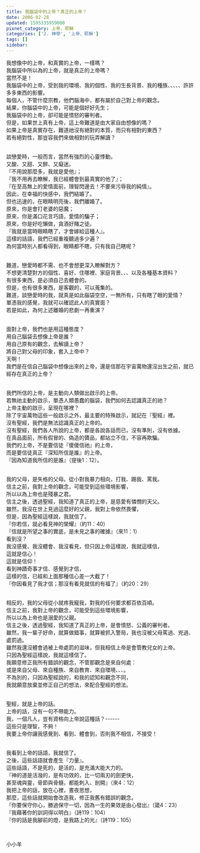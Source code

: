 ```yaml
---
title: 我腦袋中的上帝？真正的上帝？
date: 2006-02-28
updated: 1595335959000
pixnet_category: 上帝、耶穌
categories: ['2. 神學', '上帝、耶穌']
tags: []
sidebar: 
---
```


<p>我想像中的上帝，和真實的上帝，一樣嗎？<br/>
我腦袋中所以為的上帝，就是真正的上帝嗎？<br/>
當然不是！<br/>
我腦袋中的上帝，受到我的環境、我的個性、我的生長背景、我的種族、、、、、許許多多東西的影響。<br/>
每個人，不管什麼宗教，他們腦海中，都有屬於自己對上帝的觀念。<br/>
結果，你腦袋中的上帝，可能是個好好先生；<br/>
我腦袋中的上帝，卻可能是憤怒的審判者。<br/>
但是，如果世上真有上帝，這上帝難道是由大家自由想像的嗎？<br/>
如果上帝是真實存在，難道祂沒有絕對的本質，而只有相對的東西？<br/>
若有絕對性，那豈容我們來做相對的玩弄解讀？</p>
<p><br/>
談戀愛時，一般而言，當然有強烈的心靈悸動。<br/>
又酸、又甜、又醉、又癡迷。<br/>
『不用說那麼多，我就是愛他』；<br/>
『我不用再去瞭解，我已經體會到最真實的他了』；<br/>
『在至高無上的愛情面前，理智閃邊去！不要來污辱我的純情』。<br/>
因此，在幸福的快感中，我們結婚了。<br/>
但也迅速的，在眼睛明亮後，我們離婚了。<br/>
原來，你是會打老婆的惡魔；<br/>
原來，你是滿口花言巧語，愛情的騙子；<br/>
原來，你是好吃懶做，貪酒好賭之徒。<br/>
『我就是當時眼睛瞎了，才會嫁給這種人』。<br/>
這樣的話語，我們已經重複聽過多少遍？<br/>
為何當時別人都看得到，眼睛都不瞎，只有我自己瞎呢？</p>
<p><br/>
難道，戀愛時都不需、也不會想更深入瞭解對方？<br/>
不想更清楚對方的個性、喜好、住哪裡、家庭背景、、、以及各種基本資料？<br/>
有很多東西，是必須自己去體會的。<br/>
但是，也有很多東西，是客觀的，可以蒐集的。<br/>
難道，談戀愛時的我，就真是如此腦袋空空，一無所有，只有瞎了眼的愛情？<br/>
單憑我的感覺，我就可以確認此人的真實面？<br/>
若是如此，為何上述離婚的悲劇一再重演？</p>
<p><br/>
面對上帝，我們也是用這種態度？<br/>
用自己腦袋去想像上帝是誰？<br/>
用自己原有的觀念，去解讀上帝？<br/>
將自己對父母的印象，套入上帝中？<br/>
天啊！<br/>
我們是在信自己腦袋中想像出來的上帝，還是信那在宇宙萬物還沒出生之前，就已經存在真正的上帝？</p>
<p><br/>
我們所信的上帝，是主動向人類做出啟示的上帝。<br/>
若無祂主動的啟示，單憑人類愚蠢的腦袋，我們如何去認識真正的祂？<br/>
上帝主動的啟示，呈現在哪裡？<br/>
除了宇宙萬物這些一般啟示之外，最主要的特殊啟示，就記在『聖經』裡。<br/>
沒有聖經，我們是無法認識真正的上帝的。<br/>
沒有聖經，我們各人所說的上帝，都是各說各話而已，沒有準則，沒有依據。<br/>
在真品面前，所有假冒的、偽造的贗品，都站立不住，不容再欺騙。<br/>
我們的上帝，不是要信徒『傻傻信祂』的上帝，<br/>
而是要信徒真正『深知所信是誰』的上帝。<br/>
『因為知道我所信的是誰』（提後1：12）。</p>
<p><br/>
我的父母，是失格的父母。從小對我暴力相向，打我、踢我、罵我。<br/>
信主之前，我對上帝的觀念，可能受到這些環境影響，<br/>
所以以為上帝也是殘暴之君。<br/>
信主之後，透過聖經，我知道了真正的上帝，是慈愛有憐憫的天父。<br/>
雖然，我沒在世上見過這麼好的父親，我對上帝依然畏懼，<br/>
但是，因為聖經這樣說，我就信了。<br/>
『你若信，就必看見神的榮耀』（約11：40）<br/>
『信就是所望之事的實底，是未見之事的確據』（來11：1）<br/>
看到沒？<br/>
我沒感覺、我沒體會、我沒看見，但只因上帝這樣說，我就這樣信，<br/>
這就是信心！<br/>
這就是信仰！<br/>
看到神蹟奇事才信、感覺到才信，<br/>
這樣的信，已經和上面那種信心差一大截了！<br/>
『你因看見了我才信；那沒有看見就信的有福了』（約20：29）</p>
<p><br/>
相反的，我的父母從小就疼我寵我，對我的任何要求都百依百順。<br/>
信主之前，我對上帝的觀念，可能受到這些環境影響，<br/>
所以以為上帝也是溺愛的父親。<br/>
信主之後，透過聖經，我知道了真正的上帝，是會憤怒、公義的審判者。<br/>
雖然，我一輩子好命，就算做錯事，就算被抓入警局，我也沒被父母罵過、兇過、處罰過。<br/>
雖然我還沒體會過被上帝處罰的滋味，但我相信上帝是會管教兒女的上帝。<br/>
只因為聖經這樣說，我就這樣信了。<br/>
我願意修正我所有錯誤的觀念，不管那觀念是來自何處：<br/>
或是來自父母、來自種族、來自教育、來自環境、、、。<br/>
不為別的，只因為聖經說的，和我的認知和觀念不同，<br/>
我就願意放棄並修正自己的想法，來配合聖經的想法。</p>
<p><br/>
聖經，就是上帝的話。<br/>
上帝的話，沒有一句不帶能力。<br/>
我，一個凡人，豈有資格向上帝說這種話？------<br/>
這些只是理智，不夠！<br/>
我要上帝你讓我感覺到、看到、體會到，否則我不相信，不接受！</p>
<p><br/>
我看到上帝的話語，我就信了。<br/>
之後，這些話語就會產生『力量』。<br/>
這些話語，不是死的，是活的，是充滿大能大力的。<br/>
『神的道是活潑的，是有功效的，比一切兩刃的劍更快，<br/>
甚至魂與靈，骨節與骨髓，都能刺入、剖開』（來4：12）<br/>
我把上帝的話，放在心裡，晝夜思想，<br/>
那麼，這些話就開始會改造我，修正我舊有錯誤的觀念。<br/>
『你要保守你心，勝過保守一切，因為一生的果效是由心發出』（箴4：23）<br/>
『我藉著你的訓詞得以明白』（詩119：104）<br/>
『你的話是我腳前的燈，是我路上的光』（詩119：105）</p>
<p> </p>
<p>小小羊</p>
